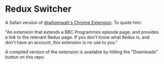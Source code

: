 Redux Switcher
==============

A Safari version of [@whomwah's Chrome Extension](https://github.com/whomwah/Redux-Switcher/). To quote him:

"An extension that extends a BBC Programmes episode page, and 
provides a link to the relevant Redux page. If you don't know what
Redux is, and don't have an account, this extension is no use to you."

A compiled version of the extension is available by hitting the "Downloads"
button on this repo.